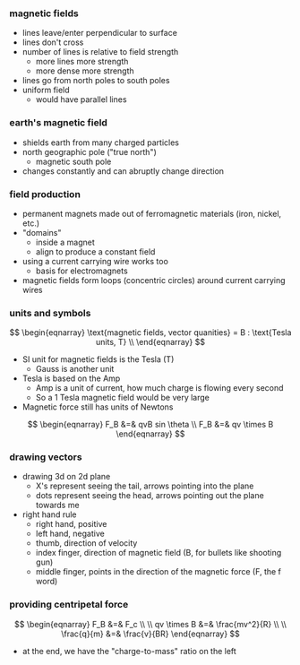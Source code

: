 ### magnetic fields
* lines leave/enter perpendicular to surface
* lines don't cross
* number of lines is relative to field strength
	* more lines more strength
	* more dense more strength
* lines go from north poles to south poles
* uniform field
	* would have parallel lines
### earth's magnetic field
* shields earth from many charged particles
* north geographic pole ("true north")
	* magnetic south pole
* changes constantly and can abruptly change direction
### field production
* permanent magnets made out of ferromagnetic materials (iron, nickel, etc.)
* "domains"
	* inside a magnet
	* align to produce a constant field
* using a current carrying wire works too
	* basis for electromagnets
* magnetic fields form loops (concentric circles) around current carrying wires
### units and symbols

$$
\begin{eqnarray}
\text{magnetic fields, vector quanities} = B : \text{Tesla units, T} \\
\end{eqnarray}
$$

* SI unit for magnetic fields is the Tesla (T)
	* Gauss is another unit
* Tesla is based on the Amp
	* Amp is a unit of current, how much charge is flowing every second
	* So a 1 Tesla magnetic field would be very large
* Magnetic force still has units of Newtons

$$
\begin{eqnarray}
F_B &=& qvB sin \theta \\
F_B &=& qv \times B
\end{eqnarray}
$$

### drawing vectors
* drawing 3d on 2d plane
	* X's represent seeing the tail, arrows pointing into the plane
	* dots represent seeing the head, arrows pointing out the plane towards me
* right hand rule
	* right hand, positive
	* left hand, negative
	* thumb, direction of velocity
	* index finger, direction of magnetic field (B, for bullets like shooting gun)
	* middle finger, points in the direction of the magnetic force (F, the f word)
### providing centripetal force

$$
\begin{eqnarray}
F_B &=& F_c \\ \\
qv \times B &=& \frac{mv^2}{R} \\ \\
\frac{q}{m} &=& \frac{v}{BR}
\end{eqnarray}
$$

* at the end, we have the "charge-to-mass" ratio on the left

